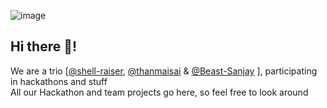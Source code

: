![image](https://user-images.githubusercontent.com/78999739/189516062-c856eabd-db97-4cfd-beb1-e4f3bf1edaf8.png)

## Hi there 👋! 
We are a trio [[@shell-raiser](https://github.com/shell-raiser), [@thanmaisai](https://github.com/thanmaisai) & [@Beast-Sanjay](https://github.com/beast-sanjay) ], participating in hackathons and stuff 
<br> 
All our Hackathon and team projects go here, so feel free to look around


<!--

**Here are some ideas to get you started:**

🙋‍♀️ A short introduction - what is your organization all about?
🌈 Contribution guidelines - how can the community get involved?
👩‍💻 Useful resources - where can the community find your docs? Is there anything else the community should know?
🍿 Fun facts - what does your team eat for breakfast?
🧙 Remember, you can do mighty things with the power of [Markdown](https://docs.github.com/github/writing-on-github/getting-started-with-writing-and-formatting-on-github/basic-writing-and-formatting-syntax)
-->
